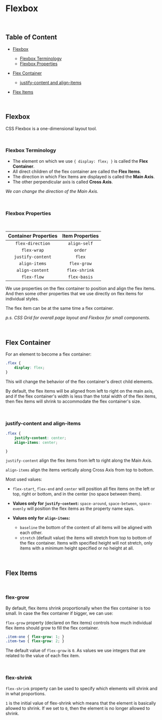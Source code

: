 # **Flexbox**

<br>

## **Table of Content**

- [Flexbox]()
  - [Flexbox Terminology]()
  - [Flexbox Properties]()
- [Flex Container]()

  - [justify-content and align-items]()

- [Flex Items]()

<br>

## **Flexbox**

CSS Flexbox is a one-dimensional layout tool.

<br>

### **Flexbox Terminology**

- The element on which we use `{ display: flex; }` is called the **Flex Container**.
- All direct children of the flex container are called the **Flex Items**.
- The direction in which Flex Items are displayed is called the **Main Axis**.
- The other perpendicular axis is called **Cross Axis**.

_We can change the direction of the Main Axis._

<br>

### **Flexbox Properties**

<br>

| Container Properties | Item Properties |
| :------------------: | :-------------: |
|   `flex-direction`   |  `align-self`   |
|     `flex-wrap`      |     `order`     |
|  `justify-content`   |     `flex`      |
|    `align-items`     |   `flex-grow`   |
|   `align-content`    |  `flex-shrink`  |
|     `flex-flow`      |  `flex-basis`   |

We use properties on the flex container to position and align the flex items. And then some other properties that we use directly on flex items for individual styles.

The flex item can be at the same time a flex container.

_p.s. CSS Grid for overall page layout and Flexbox for small components._

<br>

## **Flex Container**

For an element to become a flex container:

```CSS
.flex {
    display: flex;
}
```

This will change the behavior of the flex container's direct child elements.

By default, the flex items will be aligned from left to right on the main axis, and if the flex container's width is less than the total width of the flex items, then flex items will shrink to accommodate the flex container's size.

<br>

### **justify-content and align-items**

```CSS
.flex {
    justify-content: center;
    align-items: center;

}
```

`justify-content` align the flex items from left to right along the Main Axis.

`align-items` align the items vertically along Cross Axis from top to bottom.

Most used values:

- `flex-start`, `flex-end` and `center` will position all flex items on the left or top, right or bottom, and in the center (no space between them).

- **Values only for `justify-content`:** `space-around`, `space-between`, `space-evenly` will position the flex items as the property name says.

- **Values only for `align-items`:**
  - `baseline` the bottom of the content of all items will be aligned with each other.
  - `stretch` (default value) the items will stretch from top to bottom of the flex container. Items with specified height will not stretch, only items with a minimum height specified or no height at all.

<br>

## **Flex Items**

<br>

### **flex-grow**

By default, flex items shrink proportionally when the flex container is too small. In case the flex container if bigger, we can use:

`flex-grow` property (declared on flex items) controls how much individual flex items should grow to fill the flex container.

```CSS
.item-one { flex-grow: 1; }
.item-two { flex-grow: 2; }
```

The default value of `flex-grow` is `0`. As values we use integers that are related to the value of each flex item.

<br>

### **flex-shrink**

`flex-shrink` property can be used to specify which elements will shrink and in what proportions.

`1` is the initial value of flex-shrink which means that the element is basically allowed to shrink. If we set to `0`, then the element is no longer allowed to shrink.
